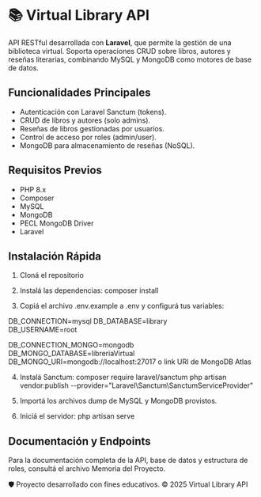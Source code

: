 # 📚 Virtual Library API

API RESTful desarrollada con **Laravel**, que permite la gestión de una biblioteca virtual. Soporta operaciones CRUD sobre libros, autores y reseñas literarias, combinando MySQL y MongoDB como motores de base de datos.

## Funcionalidades Principales

- Autenticación con Laravel Sanctum (tokens).
- CRUD de libros y autores (solo admins).
- Reseñas de libros gestionadas por usuarios.
- Control de acceso por roles (admin/user).
- MongoDB para almacenamiento de reseñas (NoSQL).

## Requisitos Previos

- PHP 8.x  
- Composer  
- MySQL  
- MongoDB  
- PECL MongoDB Driver  
- Laravel  

##  Instalación Rápida

1. Cloná el repositorio 
   
2. Instalá las dependencias:
composer install

3. Copiá el archivo .env.example a .env y configurá tus variables:

DB_CONNECTION=mysql
DB_DATABASE=library  
DB_USERNAME=root

DB_CONNECTION_MONGO=mongodb
DB_MONGO_DATABASE=libreriaVirtual
DB_MONGO_URI=mongodb://localhost:27017 o link URI de MongoDB Atlas

4. Instalá Sanctum:
composer require laravel/sanctum
php artisan vendor:publish --provider="Laravel\Sanctum\SanctumServiceProvider"

5. Importá los archivos dump de MySQL y MongoDB provistos.

6. Iniciá el servidor:
php artisan serve

## Documentación y Endpoints
Para la documentación completa de la API, base de datos y estructura de roles, consultá el archivo Memoria del Proyecto.

🛡️ Proyecto desarrollado con fines educativos.
© 2025 Virtual Library API